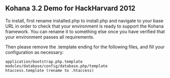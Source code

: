 ## Kohana 3.2 Demo for HackHarvard 2012

To install, first rename installed.php to install.php and navigate to your base URL in order to check that your environment is ready to support the Kohana framework. You can rename it to something else once you have verified that your environment passes all requirements.

Then please remove the .template ending for the following files, and fill your configuration as necessary:

    application/bootstrap.php.template
    modules/database/config/database.php/template
    htaccess.template (rename to .htaccess)
